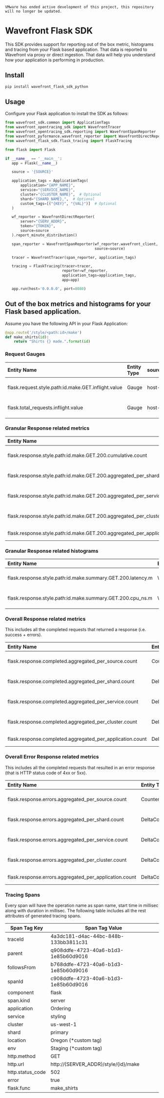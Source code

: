 ```
VMware has ended active development of this project, this repository will no longer be updated.
```

# Wavefront Flask SDK

This SDK provides support for reporting out of the box metric, histograms and tracing from your Flask based  application. That data is reported to Wavefront via proxy or direct ingestion. That data will help you understand how your application is performing in production.

## Install

```bash
pip install wavefront_flask_sdk_python
```

## Usage

Configure your Flask application to install the SDK as follows:

 ```python
from wavefront_sdk.common import ApplicationTags
from wavefront_opentracing_sdk import WavefrontTracer
from wavefront_opentracing_sdk.reporting import WavefrontSpanReporter
from wavefront_pyformance.wavefront_reporter import WavefrontDirectReporter
from wavefront_flask_sdk.flask_tracing import FlaskTracing

from flask import Flask

if __name__ == '__main__':
    app = Flask(__name__)

    source = '{SOURCE}'

    application_tags = ApplicationTags(
        application="{APP_NAME}",
        service="{SERVICE_NAME}",
        cluster="{CLUSTER_NAME}",  # Optional
        shard="{SHARD_NAME},",  # Optional
        custom_tags=[("{KEY}", "{VAL}")]  # Optional
    )

    wf_reporter = WavefrontDirectReporter(
        server="{SERV_ADDR}",
        token="{TOKEN}",
        source=source
    ).report_minute_distribution()

    span_reporter = WavefrontSpanReporter(wf_reporter.wavefront_client,
                                          source=source)

    tracer = WavefrontTracer(span_reporter, application_tags)

    tracing = FlaskTracing(tracer=tracer,
                           reporter=wf_reporter,
                           application_tags=application_tags,
                           app=app)

    app.run(host='0.0.0.0', port=8080)

 ```

## Out of the box metrics and histograms for your Flask based application.

 Assume you have the following API in your Flask Application:

```python
@app.route('/style/<path:id>/make')
def make_shirts(id):
    return "Shirts {} made.".format(id)
```

### Request Gauges

| Entity Name                                       | Entity Type | source | application | cluster   | service | shard   | flask.func |
| :------------------------------------------------ | :---------- | :----- | :---------- | :-------- | :------ | :------ | :------------------- |
| flask.request.style.path:id.make.GET.inflight.value | Gauge       | host-1 | Ordering    | us-west-1 | styling | primary | make_shirts          |
| flask.total_requests.inflight.value              | Gauge       | host-1 | Ordering    | us-west-1 | styling | primary | n/a                  |

### Granular Response related metrics

| Entity Name                                                  | Entity Type  | source             | application | cluster   | service | shard   | flask.func |
| :----------------------------------------------------------- | :----------- | :----------------- | :---------- | :-------- | :------ | :------ | :------------------- |
| flask.response.style.path:id.make.GET.200.cumulative.count    | Counter      | host-1             | Ordering    | us-west-1 | styling | primary | make_shirts          |
| flask.response.style.path:id.make.GET.200.aggregated_per_shard.count | DeltaCounter | wavefront-provided | Ordering    | us-west-1 | styling | primary | make_shirts          |
| flask.response.style.path:id.make.GET.200.aggregated_per_service.count | DeltaCounter | wavefront-provided | Ordering    | us-west-1 | styling | n/a     | make_shirts          |
| flask.response.style.path:id.make.GET.200.aggregated_per_cluster.count | DeltaCounter | wavefront-provided | Ordering    | us-west-1 | n/a     | n/a     | make_shirts          |
| flask.response.style.path:id.make.GET.200.aggregated_per_application.count | DeltaCounter | wavefront-provided | Ordering    | n/a       | n/a     | n/a     | make_shirts          |

### Granular Response related histograms

| Entity Name                                                | Entity Type        | source | application | cluster   | service | shard   | flask.func |
| :--------------------------------------------------------- | :----------------- | :----- | :---------- | :-------- | :------ | :------ | :------------------- |
| flask.response.style.path:id.make.summary.GET.200.latency.m | WavefrontHistogram | host-1 | Ordering    | us-west-1 | styling | primary | make_shirts          |
| flask.response.style.path:id.make.summary.GET.200.cpu_ns.m  | WavefrontHistogram | host-1 | Ordering    | us-west-1 | styling | primary | make_shirts          |

### Overall Response related metrics

This includes all the completed requests that returned a response (i.e. success + errors).

| Entity Name                                                | Entity Type  | source            | application | cluster   | service | shard   |
| :--------------------------------------------------------- | :----------- | :---------------- | :---------- | :-------- | :------ | :------ |
| flask.response.completed.aggregated_per_source.count      | Counter      | host-1            | Ordering    | us-west-1 | styling | primary |
| flask.response.completed.aggregated_per_shard.count       | DeltaCounter | wavefont-provided | Ordering    | us-west-1 | styling | primary |
| flask.response.completed.aggregated_per_service.count     | DeltaCounter | wavefont-provided | Ordering    | us-west-1 | styling | n/a     |
| flask.response.completed.aggregated_per_cluster.count     | DeltaCounter | wavefont-provided | Ordering    | us-west-1 | n/a     | n/a     |
| flask.response.completed.aggregated_per_application.count | DeltaCounter | wavefont-provided | Ordering    | n/a       | n/a     | n/a     |

### Overall Error Response related metrics

This includes all the completed requests that resulted in an error response (that is HTTP status code of 4xx or 5xx).

| Entity Name                                             | Entity Type  | source            | application | cluster   | service | shard   |
| :------------------------------------------------------ | :----------- | :---------------- | :---------- | :-------- | :------ | :------ |
| flask.response.errors.aggregated_per_source.count      | Counter      | host-1            | Ordering    | us-west-1 | styling | primary |
| flask.response.errors.aggregated_per_shard.count       | DeltaCounter | wavefont-provided | Ordering    | us-west-1 | styling | primary |
| flask.response.errors.aggregated_per_service.count     | DeltaCounter | wavefont-provided | Ordering    | us-west-1 | styling | n/a     |
| flask.response.errors.aggregated_per_cluster.count     | DeltaCounter | wavefont-provided | Ordering    | us-west-1 | n/a     | n/a     |
| flask.response.errors.aggregated_per_application.count | DeltaCounter | wavefont-provided | Ordering    | n/a       | n/a     | n/a     |

### Tracing Spans

Every span will have the operation name as span name, start time in millisec along with duration in millisec. The following table includes all the rest attributes of generated tracing spans.  

| Span Tag Key           | Span Tag Value                       |
| ---------------------- | ------------------------------------ |
| traceId                | 4a3dc181-d4ac-44bc-848b-133bb3811c31 |
| parent                 | q908ddfe-4723-40a6-b1d3-1e85b60d9016 |
| followsFrom            | b768ddfe-4723-40a6-b1d3-1e85b60d9016 |
| spanId                 | c908ddfe-4723-40a6-b1d3-1e85b60d9016 |
| component              | flask                                |
| span.kind              | server                               |
| application            | Ordering                             |
| service                | styling                              |
| cluster                | us-west-1                            |
| shard                  | primary                              |
| location               | Oregon (*custom tag)                 |
| env                    | Staging (*custom tag)                |
| http.method            | GET                                  |
| http.url               | http://{SERVER_ADDR}/style/{id}/make |
| http.status_code       | 502                                  |
| error                  | true                                 |
| flask.func             | make_shirts                          |

